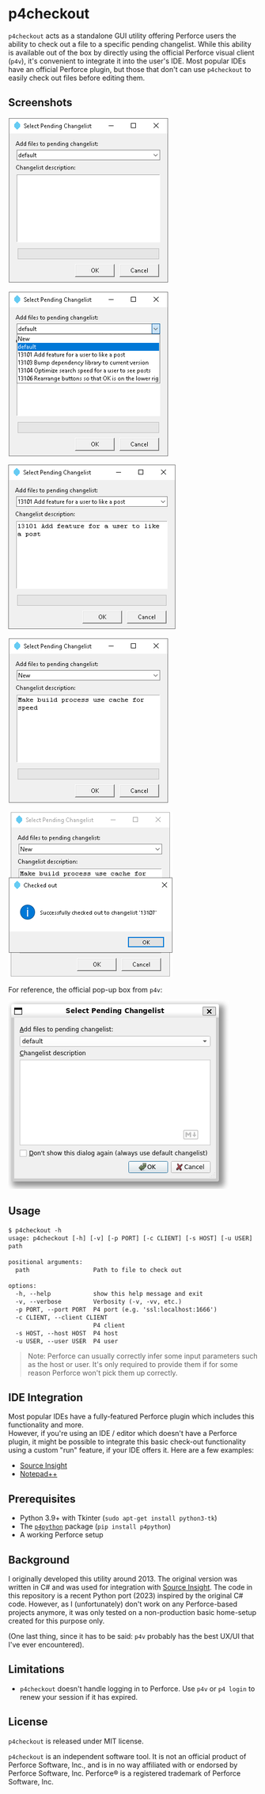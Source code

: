 
# p4checkout

`p4checkout` acts as a standalone GUI utility offering Perforce users the ability to check out 
a file to a specific pending changelist. 
While this ability is available out of the box by directly using the official Perforce visual 
client (`p4v`), it's convenient to integrate it into the user's IDE. Most popular IDEs have 
an official Perforce plugin, but those that don't can use `p4checkout` to easily check out 
files before editing them.

## Screenshots

![](images/img1.png)

![](images/img2.png)

![](images/img3.png)

![](images/img4.png)

![](images/img5.png)

For reference, the official pop-up box from `p4v`:

![](images/p4v.png)

## Usage

```console
$ p4checkout -h
usage: p4checkout [-h] [-v] [-p PORT] [-c CLIENT] [-s HOST] [-u USER] path

positional arguments:
  path                  Path to file to check out

options:
  -h, --help            show this help message and exit
  -v, --verbose         Verbosity (-v, -vv, etc.)
  -p PORT, --port PORT  P4 port (e.g. 'ssl:localhost:1666')
  -c CLIENT, --client CLIENT
                        P4 client
  -s HOST, --host HOST  P4 host
  -u USER, --user USER  P4 user
```

> Note: Perforce can usually correctly infer some input parameters such as the host or user. 
> It's only required to provide them if for some reason Perforce won't pick them up correctly.

## IDE Integration

Most popular IDEs have a fully-featured Perforce plugin which includes this functionality and more.  
However, if you're using an IDE / editor which doesn't have a Perforce plugin, it might be possible to integrate 
this basic check-out functionality using a custom "run" feature, if your IDE offers it. 
Here are a few examples:

 * [Source Insight](https://www.sourceinsight.com/doc/v4/userguide/index.html#t=Manual%2FConcepts%2FSource_Control_Commands.htm)
 * [Notepad++](https://npp-user-manual.org/docs/run-menu/)

## Prerequisites

 * Python 3.9+ with Tkinter (`sudo apt-get install python3-tk`)
 * The [`p4python`](https://pypi.org/project/p4python/) package (`pip install p4python`)
 * A working Perforce setup

## Background

I originally developed this utility around 2013. The original version was written in C# and 
was used for integration with [Source Insight](https://www.sourceinsight.com/). 
The code in this repository is a recent Python port (2023) inspired by the original C# code.
However, as I (unfortunately) don't work on any Perforce-based projects anymore, it was only tested on a 
non-production basic home-setup created for this purpose only.  

(One last thing, since it has to be said: `p4v` probably has the best UX/UI that I've ever encountered).

## Limitations

 * `p4checkout` doesn't handle logging in to Perforce. Use `p4v` or `p4 login` to renew 
    your session if it has expired.

## License

`p4checkout` is released under MIT license.

`p4checkout` is an independent software tool. 
It is not an official product of Perforce Software, Inc., and is in no way affiliated with or endorsed by Perforce Software, Inc. 
Perforce® is a registered trademark of Perforce Software, Inc.